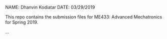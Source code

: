 NAME: Dhanvin Kodiatar
DATE: 03/29/2019

This repo contains the submission files for ME433: Advanced Mechatronics for Spring 2019.

...
